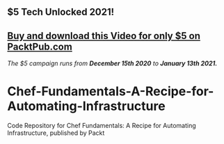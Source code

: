 ## $5 Tech Unlocked 2021!
[Buy and download this Video for only $5 on PacktPub.com](https://www.packtpub.com/product/chef-fundamentals-a-recipe-for-automating-infrastructure-video/9781838824839)
-----
*The $5 campaign         runs from __December 15th 2020__ to __January 13th 2021.__*

# Chef-Fundamentals-A-Recipe-for-Automating-Infrastructure
Code Repository for Chef Fundamentals: A Recipe for Automating Infrastructure, published by Packt
